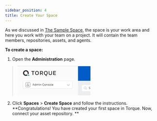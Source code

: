 ```yaml
---
sidebar_position: 4
title: Create Your Space
---
```


As we discussed in [The Sample Space](/getting-started/The%20Sample%20Space), the space is your work area and here you work with your team on a project. It will contain the team members, repositories, assets, and agents.

**To create a space:** 

1. Open the **Administration** page. 

  > ![Locale Dropdown](/img/admin-console.png)

2. Click **Spaces** > **Create Space** and follow the instructions.  
**Congratulations! You have created your first space in Torque. Now, connect your asset repository. **